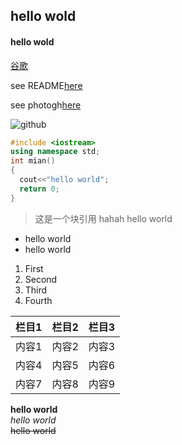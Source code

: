 ## hello wold

#### hello wold

[谷歌](http://www.google.com/)

see README[here](./README.md)

see photogh[here](./58031639_p0.jpg)

![github](https://img1.baidu.com/it/u=4253182154,1533149835&fm=26&fmt=auto&gp=0.jpg)

```c++
#include <iostream>
using namespace std;
int mian()
{
  cout<<"hello world";
  return 0;
}
```
>这是一个块引用
>hahah
>hello world

* hello world
* hello world
1. First 
2. Second 
3. Third 
4. Fourth 

|栏目1|栏目2|栏目3|
-:|:-:|:-
|内容1|内容2|内容3|
|内容4|内容5|内容6|
|内容7|内容8|内容9|

**hello world**<br>
*hello world*<br>
~~hello world~~<br>
